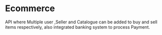 # Ecommerce
API where Multiple user ,Seller and Catalogue can be added to buy and sell items respectively, also integrated banking system to process Payment. 
